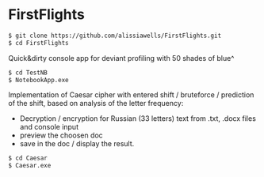 # FirstFlights

```sh
$ git clone https://github.com/alissiawells/FirstFlights.git
$ cd FirstFlights
```

Quick&dirty console app for deviant profiling with 50 shades of blue^
```sh
$ cd TestNB
$ NotebookApp.exe
```
Implementation of Caesar cipher with entered shift / bruteforce / prediction of the shift, based on analysis of the letter frequency:
* Decryption / encryption for Russian (33 letters) text from .txt, .docx files and console input
* preview the choosen doc
* save in the doc / display the result.
```sh
$ cd Caesar
$ Caesar.exe
```
